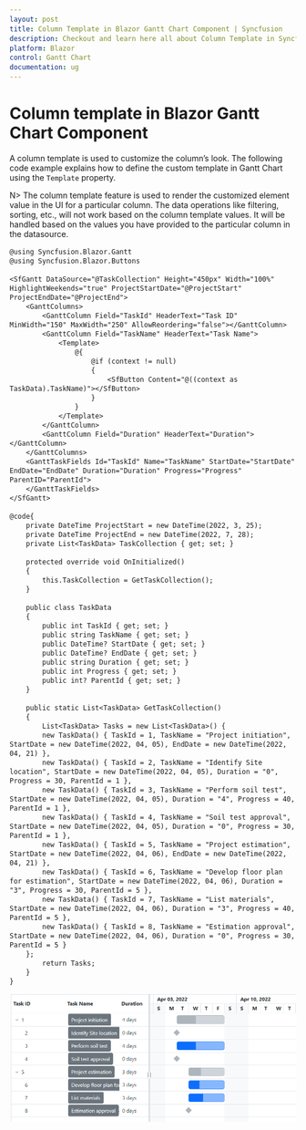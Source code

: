 ```yaml
---
layout: post
title: Column Template in Blazor Gantt Chart Component | Syncfusion
description: Checkout and learn here all about Column Template in Syncfusion Blazor Gantt Chart component and much more details.
platform: Blazor
control: Gantt Chart
documentation: ug
---
```


# Column template in Blazor Gantt Chart Component

A column template is used to customize the column’s look. The following code example explains how to define the custom template in Gantt Chart using the `Template` property.

N> The column template feature is used to render the customized element value in the UI for a particular column. The data operations like filtering, sorting, etc., will not work based on the column template values. It will be handled based on the values you have provided to the particular column in the datasource.


```cshtml
@using Syncfusion.Blazor.Gantt
@using Syncfusion.Blazor.Buttons

<SfGantt DataSource="@TaskCollection" Height="450px" Width="100%" HighlightWeekends="true" ProjectStartDate="@ProjectStart" ProjectEndDate="@ProjectEnd">
    <GanttColumns>
        <GanttColumn Field="TaskId" HeaderText="Task ID" MinWidth="150" MaxWidth="250" AllowReordering="false"></GanttColumn>
        <GanttColumn Field="TaskName" HeaderText="Task Name">
            <Template>
                @{
                    @if (context != null)
                    {
                        <SfButton Content="@((context as TaskData).TaskName)"></SfButton>
                    }
                }
            </Template>
        </GanttColumn>
        <GanttColumn Field="Duration" HeaderText="Duration"></GanttColumn>
    </GanttColumns>
    <GanttTaskFields Id="TaskId" Name="TaskName" StartDate="StartDate" EndDate="EndDate" Duration="Duration" Progress="Progress" ParentID="ParentId">
    </GanttTaskFields>
</SfGantt>

@code{
    private DateTime ProjectStart = new DateTime(2022, 3, 25);
    private DateTime ProjectEnd = new DateTime(2022, 7, 28);
    private List<TaskData> TaskCollection { get; set; }

    protected override void OnInitialized()
    {
        this.TaskCollection = GetTaskCollection();
    }

    public class TaskData
    {
        public int TaskId { get; set; }
        public string TaskName { get; set; }
        public DateTime? StartDate { get; set; }
        public DateTime? EndDate { get; set; }
        public string Duration { get; set; }
        public int Progress { get; set; }
        public int? ParentId { get; set; }
    }

    public static List<TaskData> GetTaskCollection()
    {
        List<TaskData> Tasks = new List<TaskData>() {
        new TaskData() { TaskId = 1, TaskName = "Project initiation", StartDate = new DateTime(2022, 04, 05), EndDate = new DateTime(2022, 04, 21) },
        new TaskData() { TaskId = 2, TaskName = "Identify Site location", StartDate = new DateTime(2022, 04, 05), Duration = "0", Progress = 30, ParentId = 1 },
        new TaskData() { TaskId = 3, TaskName = "Perform soil test", StartDate = new DateTime(2022, 04, 05), Duration = "4", Progress = 40, ParentId = 1 },
        new TaskData() { TaskId = 4, TaskName = "Soil test approval", StartDate = new DateTime(2022, 04, 05), Duration = "0", Progress = 30, ParentId = 1 },
        new TaskData() { TaskId = 5, TaskName = "Project estimation", StartDate = new DateTime(2022, 04, 06), EndDate = new DateTime(2022, 04, 21) },
        new TaskData() { TaskId = 6, TaskName = "Develop floor plan for estimation", StartDate = new DateTime(2022, 04, 06), Duration = "3", Progress = 30, ParentId = 5 },
        new TaskData() { TaskId = 7, TaskName = "List materials", StartDate = new DateTime(2022, 04, 06), Duration = "3", Progress = 40, ParentId = 5 },
        new TaskData() { TaskId = 8, TaskName = "Estimation approval", StartDate = new DateTime(2022, 04, 06), Duration = "0", Progress = 30, ParentId = 5 }
    };
        return Tasks;
    }
}
```

![Blazor Gantt Chart with Column Template](images/blazor-gantt-chart-column-template.png)
